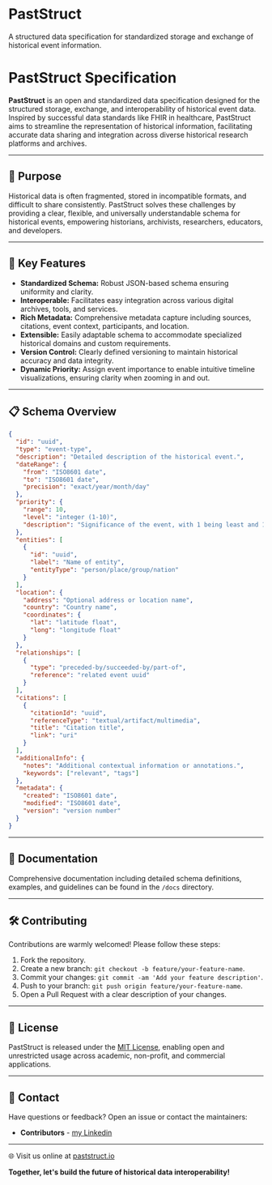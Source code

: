 # PastStruct
A structured data specification for standardized storage and exchange of historical event information.


# PastStruct Specification

**PastStruct** is an open and standardized data specification designed for the structured storage, exchange, and interoperability of historical event data. Inspired by successful data standards like FHIR in healthcare, PastStruct aims to streamline the representation of historical information, facilitating accurate data sharing and integration across diverse historical research platforms and archives.

---

## 🎯 Purpose

Historical data is often fragmented, stored in incompatible formats, and difficult to share consistently. PastStruct solves these challenges by providing a clear, flexible, and universally understandable schema for historical events, empowering historians, archivists, researchers, educators, and developers.

---

## 🚀 Key Features

- **Standardized Schema:** Robust JSON-based schema ensuring uniformity and clarity.
- **Interoperable:** Facilitates easy integration across various digital archives, tools, and services.
- **Rich Metadata:** Comprehensive metadata capture including sources, citations, event context, participants, and location.
- **Extensible:** Easily adaptable schema to accommodate specialized historical domains and custom requirements.
- **Version Control:** Clearly defined versioning to maintain historical accuracy and data integrity.
- **Dynamic Priority:** Assign event importance to enable intuitive timeline visualizations, ensuring clarity when zooming in and out.

---

## 📋 Schema Overview

```json
{
  "id": "uuid",
  "type": "event-type",
  "description": "Detailed description of the historical event.",
  "dateRange": {
    "from": "ISO8601 date",
    "to": "ISO8601 date",
    "precision": "exact/year/month/day"
  },
  "priority": {
    "range": 10,
    "level": "integer (1-10)",
    "description": "Significance of the event, with 1 being least and 10 being most important."
  },
  "entities": [
    {
      "id": "uuid",
      "label": "Name of entity",
      "entityType": "person/place/group/nation"
    }
  ],
  "location": {
    "address": "Optional address or location name",
    "country": "Country name",
    "coordinates": {
      "lat": "latitude float",
      "long": "longitude float"
    }
  },
  "relationships": [
    {
      "type": "preceded-by/succeeded-by/part-of",
      "reference": "related event uuid"
    }
  ],
  "citations": [
    {
      "citationId": "uuid",
      "referenceType": "textual/artifact/multimedia",
      "title": "Citation title",
      "link": "uri"
    }
  ],
  "additionalInfo": {
    "notes": "Additional contextual information or annotations.",
    "keywords": ["relevant", "tags"]
  },
  "metadata": {
    "created": "ISO8601 date",
    "modified": "ISO8601 date",
    "version": "version number"
  }
}
```

---

## 📖 Documentation

Comprehensive documentation including detailed schema definitions, examples, and guidelines can be found in the `/docs` directory.

---

## 🛠️ Contributing

Contributions are warmly welcomed! Please follow these steps:

1. Fork the repository.
2. Create a new branch: `git checkout -b feature/your-feature-name`.
3. Commit your changes: `git commit -am 'Add your feature description'`.
4. Push to your branch: `git push origin feature/your-feature-name`.
5. Open a Pull Request with a clear description of your changes.

---

## 📜 License

PastStruct is released under the [MIT License](LICENSE), enabling open and unrestricted usage across academic, non-profit, and commercial applications.

---

## 📧 Contact

Have questions or feedback? Open an issue or contact the maintainers:

- **Contributors** - [my Linkedin]([mailto\:your.email@example.com](https://www.linkedin.com/in/3dots/))

---

🌐 Visit us online at [paststruct.io](https://PastStruct.com)

**Together, let's build the future of historical data interoperability!**

